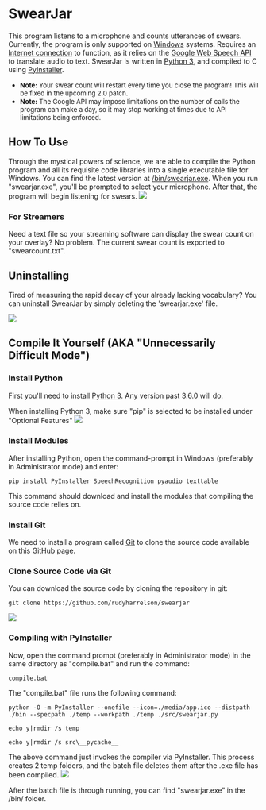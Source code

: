# SwearJar
This program listens to a microphone and counts utterances of swears. Currently, the program is only supported on [Windows](https://www.microsoft.com/en-us/windows) systems. Requires an [Internet connection](https://simple.wikipedia.org/wiki/Internet) to function, as it relies on the [Google Web Speech API](https://www.google.com/chrome/demos/speech.html) to translate audio to text. SwearJar is written in [Python 3](https://www.python.org/downloads/), and compiled to C using [PyInstaller](https://www.pyinstaller.org/).

+ <span style="font-size:small">**Note:** Your swear count will restart every time you close the program! This will be fixed in the upcoming 2.0 patch.</span>
+ <span style="font-size:small">**Note:** The Google API may impose limitations on the number of calls the program can make a day, so it may stop working at times due to API limitations being enforced. </span>

## How To Use
Through the mystical powers of science, we are able to compile the Python program and all its requisite code libraries into a single executable file for Windows. You can find the latest version at [/bin/swearjar.exe](https://github.com/rudyharrelson/swearjar/raw/master/bin/swearjar.exe). When you run "swearjar.exe", you'll be prompted to select your microphone. After that, the program will begin listening for swears. 
![](https://i.imgur.com/jzR0lHd.png)

### For Streamers
Need a text file so your streaming software can display the swear count on your overlay? No problem. The current swear count is exported to "swearcount.txt". 

## Uninstalling
Tired of measuring the rapid decay of your already lacking vocabulary? You can uninstall SwearJar by simply deleting the 'swearjar.exe' file. 

![](https://i.imgur.com/5lQ5VQc.png)

## Compile It Yourself (AKA "Unnecessarily Difficult Mode")
### Install Python
First you'll need to install [Python 3](https://www.python.org/downloads/). Any version past 3.6.0 will do. 

When installing Python 3, make sure "pip" is selected to be installed under "Optional Features"
![](https://i.imgur.com/NhE3hKR.png)

### Install Modules
After installing Python, open the command-prompt in Windows (preferably in Administrator mode) and enter:

```pip install PyInstaller SpeechRecognition pyaudio texttable```

This command should download and install the modules that compiling the source code relies on. 

### Install Git
We need to install a program called [Git](https://git-scm.com/download/win) to clone the source code available on this GitHub page.

### Clone Source Code via Git
You can download the source code by cloning the repository in git:

```git clone https://github.com/rudyharrelson/swearjar```

![](https://i.imgur.com/em6TLX3.png)

### Compiling with PyInstaller

Now, open the command prompt (preferably in Administrator mode) in the same directory as "compile.bat" and run the command:

```compile.bat```

The "compile.bat" file runs the following command:

```
python -O -m PyInstaller --onefile --icon=./media/app.ico --distpath ./bin --specpath ./temp --workpath ./temp ./src/swearjar.py

echo y|rmdir /s temp

echo y|rmdir /s src\__pycache__
```
The above command just invokes the compiler via PyInstaller. This process creates 2 temp folders, and the batch file deletes them after the .exe file has been compiled.
![](https://i.imgur.com/tuqUuSo.png)

After the batch file is through running, you can find "swearjar.exe" in the /bin/ folder. 
